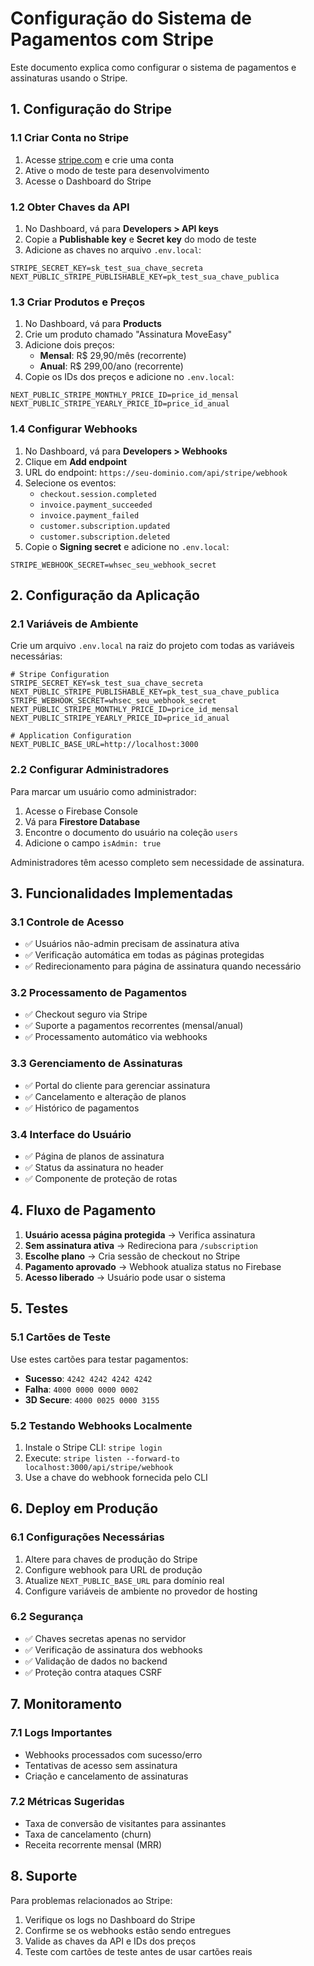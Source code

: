 # Configuração do Sistema de Pagamentos com Stripe

Este documento explica como configurar o sistema de pagamentos e assinaturas usando o Stripe.

## 1. Configuração do Stripe

### 1.1 Criar Conta no Stripe
1. Acesse [stripe.com](https://stripe.com) e crie uma conta
2. Ative o modo de teste para desenvolvimento
3. Acesse o Dashboard do Stripe

### 1.2 Obter Chaves da API
1. No Dashboard, vá para **Developers > API keys**
2. Copie a **Publishable key** e **Secret key** do modo de teste
3. Adicione as chaves no arquivo `.env.local`:

```env
STRIPE_SECRET_KEY=sk_test_sua_chave_secreta
NEXT_PUBLIC_STRIPE_PUBLISHABLE_KEY=pk_test_sua_chave_publica
```

### 1.3 Criar Produtos e Preços
1. No Dashboard, vá para **Products**
2. Crie um produto chamado "Assinatura MoveEasy"
3. Adicione dois preços:
   - **Mensal**: R$ 29,90/mês (recorrente)
   - **Anual**: R$ 299,00/ano (recorrente)
4. Copie os IDs dos preços e adicione no `.env.local`:

```env
NEXT_PUBLIC_STRIPE_MONTHLY_PRICE_ID=price_id_mensal
NEXT_PUBLIC_STRIPE_YEARLY_PRICE_ID=price_id_anual
```

### 1.4 Configurar Webhooks
1. No Dashboard, vá para **Developers > Webhooks**
2. Clique em **Add endpoint**
3. URL do endpoint: `https://seu-dominio.com/api/stripe/webhook`
4. Selecione os eventos:
   - `checkout.session.completed`
   - `invoice.payment_succeeded`
   - `invoice.payment_failed`
   - `customer.subscription.updated`
   - `customer.subscription.deleted`
5. Copie o **Signing secret** e adicione no `.env.local`:

```env
STRIPE_WEBHOOK_SECRET=whsec_seu_webhook_secret
```

## 2. Configuração da Aplicação

### 2.1 Variáveis de Ambiente
Crie um arquivo `.env.local` na raiz do projeto com todas as variáveis necessárias:

```env
# Stripe Configuration
STRIPE_SECRET_KEY=sk_test_sua_chave_secreta
NEXT_PUBLIC_STRIPE_PUBLISHABLE_KEY=pk_test_sua_chave_publica
STRIPE_WEBHOOK_SECRET=whsec_seu_webhook_secret
NEXT_PUBLIC_STRIPE_MONTHLY_PRICE_ID=price_id_mensal
NEXT_PUBLIC_STRIPE_YEARLY_PRICE_ID=price_id_anual

# Application Configuration
NEXT_PUBLIC_BASE_URL=http://localhost:3000
```

### 2.2 Configurar Administradores
Para marcar um usuário como administrador:

1. Acesse o Firebase Console
2. Vá para **Firestore Database**
3. Encontre o documento do usuário na coleção `users`
4. Adicione o campo `isAdmin: true`

Administradores têm acesso completo sem necessidade de assinatura.

## 3. Funcionalidades Implementadas

### 3.1 Controle de Acesso
- ✅ Usuários não-admin precisam de assinatura ativa
- ✅ Verificação automática em todas as páginas protegidas
- ✅ Redirecionamento para página de assinatura quando necessário

### 3.2 Processamento de Pagamentos
- ✅ Checkout seguro via Stripe
- ✅ Suporte a pagamentos recorrentes (mensal/anual)
- ✅ Processamento automático via webhooks

### 3.3 Gerenciamento de Assinaturas
- ✅ Portal do cliente para gerenciar assinatura
- ✅ Cancelamento e alteração de planos
- ✅ Histórico de pagamentos

### 3.4 Interface do Usuário
- ✅ Página de planos de assinatura
- ✅ Status da assinatura no header
- ✅ Componente de proteção de rotas

## 4. Fluxo de Pagamento

1. **Usuário acessa página protegida** → Verifica assinatura
2. **Sem assinatura ativa** → Redireciona para `/subscription`
3. **Escolhe plano** → Cria sessão de checkout no Stripe
4. **Pagamento aprovado** → Webhook atualiza status no Firebase
5. **Acesso liberado** → Usuário pode usar o sistema

## 5. Testes

### 5.1 Cartões de Teste
Use estes cartões para testar pagamentos:

- **Sucesso**: `4242 4242 4242 4242`
- **Falha**: `4000 0000 0000 0002`
- **3D Secure**: `4000 0025 0000 3155`

### 5.2 Testando Webhooks Localmente
1. Instale o Stripe CLI: `stripe login`
2. Execute: `stripe listen --forward-to localhost:3000/api/stripe/webhook`
3. Use a chave do webhook fornecida pelo CLI

## 6. Deploy em Produção

### 6.1 Configurações Necessárias
1. Altere para chaves de produção do Stripe
2. Configure webhook para URL de produção
3. Atualize `NEXT_PUBLIC_BASE_URL` para domínio real
4. Configure variáveis de ambiente no provedor de hosting

### 6.2 Segurança
- ✅ Chaves secretas apenas no servidor
- ✅ Verificação de assinatura dos webhooks
- ✅ Validação de dados no backend
- ✅ Proteção contra ataques CSRF

## 7. Monitoramento

### 7.1 Logs Importantes
- Webhooks processados com sucesso/erro
- Tentativas de acesso sem assinatura
- Criação e cancelamento de assinaturas

### 7.2 Métricas Sugeridas
- Taxa de conversão de visitantes para assinantes
- Taxa de cancelamento (churn)
- Receita recorrente mensal (MRR)

## 8. Suporte

Para problemas relacionados ao Stripe:
1. Verifique os logs no Dashboard do Stripe
2. Confirme se os webhooks estão sendo entregues
3. Valide as chaves da API e IDs dos preços
4. Teste com cartões de teste antes de usar cartões reais
